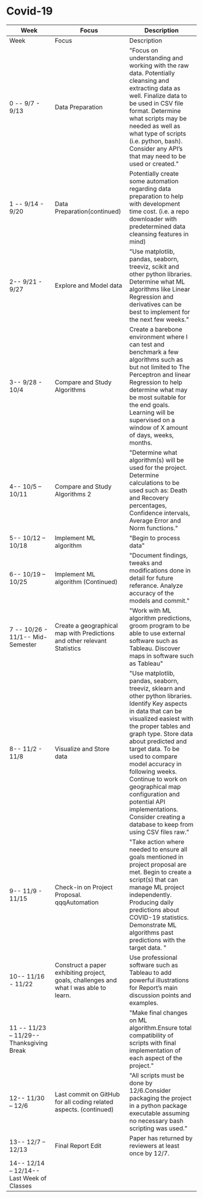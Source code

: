 # Covid-19
Week | Focus | Description
-----|-------|------------
Week|Focus|Description
0 -- 9/7 - 9/13|Data Preparation|"Focus on understanding and working with the raw data. Potentially cleansing and extracting data as well. Finalize data to be used in CSV file format. Determine what scripts may be needed as well as what type of scripts (i.e. python, bash). Consider any API’s that may need to be used or created."
1 -- 9/14 - 9/20|Data Preparation(continued)|Potentially create some automation regarding data preparation to help with development time cost. (i.e. a repo downloader with predetermined data cleansing features in mind)
2-- 9/21 - 9/27|Explore and Model data|"Use matplotlib, pandas, seaborn, treeviz, scikit and other python libraries. Determine what ML algorithms like Linear Regression and derivatives can be best to implement for the next few weeks."
3-- 9/28 - 10/4|Compare and Study Algorithms |Create a barebone environment where I can test and benchmark a few algorithms such as but not limited to The Perceptron and linear Regression to help determine what may be most suitable for the end goals.  Learning will be supervised on a window of X amount of days, weeks, months.
4-- 10/5 – 10/11|Compare and Study Algorithms 2|"Determine what algorithm(s) will be used for the project. Determine calculations to be used such as: Death and Recovery percentages, Confidence intervals, Average Error and Norm functions."
5-- 10/12 – 10/18|Implement ML algorithm |"Begin to process data"
6-- 10/19 – 10/25|Implement ML algorithm (Continued)|"Document findings, tweaks and modifications done in detail for future referance. Analyze accuracy of the models and commit."
7 -- 10/26 - 11/1-- Mid-Semester|Create a geographical map with Predictions and other relevant Statistics |"Work with ML algorithm predictions, groom program to be able to use external software such as Tableau. Discover maps in software such as Tableau"
8-- 11/2 - 11/8|Visualize and Store data|"Use matplotlib, pandas, seaborn, treeviz, sklearn and other python libraries. Identify Key aspects in data that can be visualized easiest with the proper tables and graph type. Store data about predicted and target data. To be used to compare model accuracy in following weeks. Continue to work on geographical map configuration and potential API implementations. Consider creating a database to keep from using CSV files raw."
9-- 11/9 - 11/15|Check-in on Project Proposal. qqqAutomation|"Take action where needed to ensure all goals mentioned in project proposal are met. Begin to create a script(s) that can manage ML project independently. Producing daily predictions about COVID-19 statistics. Demonstrate ML algorithms past predictions with the target data. "
10-- 11/16 - 11/22|Construct a paper exhibiting project, goals, challenges and what I was able to learn.|Use professional software such as Tableau to add powerful illustrations for Report’s main discussion points and examples. 
11 -- 11/23 – 11/29-- Thanksgiving Break| |"Make final changes on ML algorithm.Ensure total compatibility of scripts with final implementation of each aspect of the project."
12-- 11/30 – 12/6|Last commit on GitHub for all coding related aspects. (continued)|"All scripts must be done by 12/6.Consider packaging the project in a python package executable assuming no necessary bash scripting was used."
13-- 12/7 – 12/13|Final Report Edit|Paper has returned by reviewers at least once by 12/7.
14-- 12/14 – 12/14-- Last Week of Classes||

